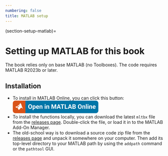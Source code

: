 ```yaml
---
numbering: false
title: MATLAB setup
---
```

(section-setup-matlab)=
# Setting up MATLAB for this book

The book relies only on base MATLAB (no Toolboxes). The code requires MATLAB R2023b or later.

## Installation

- To install in MATLAB Online, you can click this button:
[![Open in MATLAB Online](../_static/open-in-matlab-online.svg)](https://matlab.mathworks.com/open/github/v1?repo=fncbook/FNC-matlab&file=toolbox/release/FNC.mltbx)
- To install the functions locally, you can download the latest `mltbx` file from the [releases page](https://github.com/fncbook/FNC-matlab/releases). Double-click the file, or load it in to the MATLAB Add-On Manager.
- The old-school way is to download a source code zip file from the [releases page](https://github.com/fncbook/FNC-matlab/releases) and unpack it somewhere on your computer. Then add its top-level directory to your MATLAB path by using the `addpath` command or the `pathtool` GUI.
